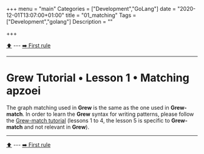 +++
menu = "main"
Categories = ["Development","GoLang"]
date = "2020-12-01T13:07:00+01:00"
title = "01_matching"
Tags = ["Development","golang"]
Description = ""

+++

[:arrow_up:](../top) --- [:arrow_right: First rule](../02_first_rule)

---

# Grew Tutorial • Lesson 1 • Matching apzoei

The graph matching used in **Grew** is the same as the one used in **Grew-match**.
In order to learn the **Grew** syntax for writing patterns, please follow the [Grew-match tutorial](http://match.grew.fr?tutorial=yes) (lessons 1 to 4, the lesson 5 is specific to **Grew-match** and not relevant in **Grew**).

---

[:arrow_up:](../top) --- [:arrow_right: First rule](../02_first_rule)
